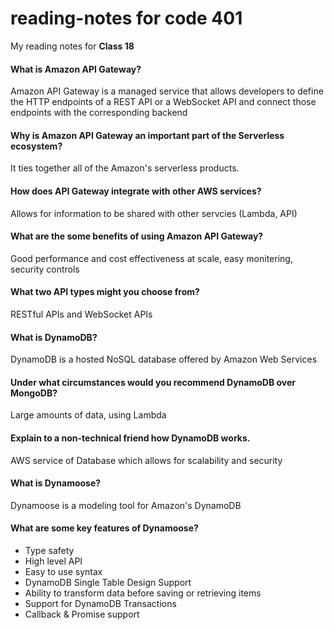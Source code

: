 # reading-notes for code 401

My reading notes for **Class 18**

#### What is Amazon API Gateway?

Amazon API Gateway is a managed service that allows developers to define the HTTP endpoints of a REST API or a WebSocket API and connect those endpoints with the corresponding backend

#### Why is Amazon API Gateway an important part of the Serverless ecosystem?

It ties together all of the Amazon's serverless products.

#### How does API Gateway integrate with other AWS services?

Allows for information to be shared with other servcies (Lambda, API)

#### What are the some benefits of using Amazon API Gateway?

Good performance and cost effectiveness at scale, easy monitering, security controls

#### What two API types might you choose from?

RESTful APIs and WebSocket APIs

#### What is DynamoDB?

DynamoDB is a hosted NoSQL database offered by Amazon Web Services

#### Under what circumstances would you recommend DynamoDB over MongoDB?

Large amounts of data, using Lambda

#### Explain to a non-technical friend how DynamoDB works.

AWS service of Database which allows for scalability and security

#### What is Dynamoose?

Dynamoose is a modeling tool for Amazon's DynamoDB

#### What are some key features of Dynamoose?

* Type safety
* High level API
* Easy to use syntax
* DynamoDB Single Table Design Support
* Ability to transform data before saving or retrieving items
* Support for DynamoDB Transactions
* Callback & Promise support

